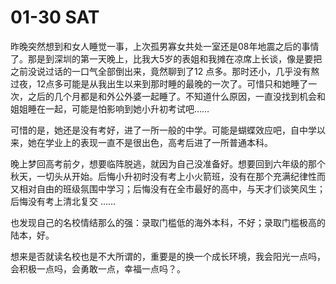 # 01-30 SAT

昨晚突然想到和女人睡觉一事，上次孤男寡女共处一室还是08年地震之后的事情了。那是到深圳的第一天晚上，比我大5岁的表姐和我摊在凉席上长谈，像是要把之前没说过话的一口气全部倒出来，竟然聊到了12 点多。那时还小，几乎没有熬过夜，12点多可能是从我出生以来到那时睡的最晚的一次了。可惜只和她睡了一次，之后的几个月都是和外公外婆一起睡了。不知道什么原因，一直没找到机会和姐姐睡在一起，可能是怕影响到她小升初考试吧……

可惜的是，她还是没有考好，进了一所一般的中学。可能是蝴蝶效应吧，自中学以来，她在学业上的表现一直不是很出色，高考后进了一所普通本科。

晚上梦回高考前夕，想要临阵脱逃，就因为自己没准备好。想要回到六年级的那个秋天，一切头从开始。后悔小升初时没有考上小火箭班，没有在那个充满纪律性而又相对自由的班级氛围中学习；后悔没有在全市最好的高中，与天才们谈笑风生；后悔没有考上清北复交 ……

也发现自己的名校情结那么的强：录取门槛低的海外本科，不好；录取门槛极高的陆本，好。

想来是否就读名校也是不大所谓的，重要是的换一个成长环境，我会阳光一点吗，会积极一点吗，会勇敢一点，幸福一点吗？。

